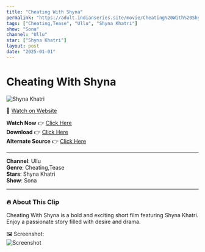 ```yaml
---
title: "Cheating With Shyna"
permalink: "https://adult.indianseries.site/movie/Cheating%20With%20Shyna"
tags: ["Cheating,Tease", "Ullu", "Shyna Khatri"]
show: "Sona"
channel: "Ullu"
star: ["Shyna Khatri"]
layout: post
date: "2025-01-01"
---
```


# Cheating With Shyna

![Shyna Khatri](https://shorts.desisins.com/wp-content/uploads/2024/11/Shyna-Khatri-Sona-Ullu-DesiSins.com_.jpg)

🔗 [Watch on Website](https://adult.indianseries.site/movie/Cheating%20With%20Shyna)

**Watch Now** 👉 [Click Here](https://adult.indianseries.site/movie/Cheating%20With%20Shyna)  
**Download** 👉 [Click Here](https://adult.indianseries.site/movie/Cheating%20With%20Shyna)  
**Alternate Source** 👉 [Click Here](https://adult.indianseries.site/movie/Cheating%20With%20Shyna)

---

**Channel**: Ullu  
**Genre**: Cheating,Tease  
**Stars**: Shyna Khatri  
**Show**: Sona

---

### 🔥 About This Clip

Cheating With Shyna is a bold and exciting short film featuring Shyna Khatri. Enjoy a passionate story filled with desire and drama.
 
🖼️ Screenshot:  
![Screenshot](https://shorts.desisins.com/wp-content/uploads/2024/11/Shyna-Khatri-Sona-Ullu-DesiSins.com_.jpg)
